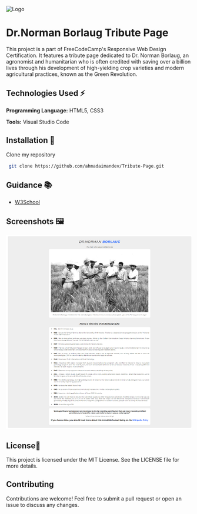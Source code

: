 
![Logo](https://d33wubrfki0l68.cloudfront.net/52edd2dfddbec5db22a65dba39951af8fa9bdff6/006f7/img/fcc_primary_large.svg)


# Dr.Norman Borlaug Tribute Page

This project is a part of FreeCodeCamp's Responsive Web Design Certification. It features a tribute page dedicated to Dr. Norman Borlaug, an agronomist and humanitarian who is often credited with saving over a billion lives through his development of high-yielding crop varieties and modern agricultural practices, known as the Green Revolution.


## Technologies Used ⚡

**Programming Language:** HTML5, CSS3

**Tools:** Visual Studio Code


## Installation 🔌

Clone my repository

```bash
 git clone https://github.com/ahmadaimandev/Tribute-Page.git
```
    
## Guidance 📚

 - [W3School](https://www.w3schools.com/)
 

## Screenshots 🖼

![App Screenshot](/preview.png)


## License📃

This project is licensed under the MIT License. See the LICENSE file for more details.


## Contributing

Contributions are welcome! Feel free to submit a pull request or open an issue to discuss any changes.

